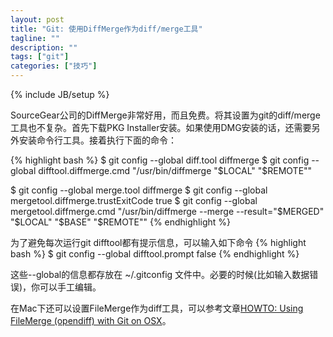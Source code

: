 ```yaml
---
layout: post
title: "Git: 使用DiffMerge作为diff/merge工具"
tagline: ""
description: ""
tags: ["git"]
categories: ["技巧"]
---
```

{% include JB/setup %}

SourceGear公司的DiffMerge非常好用，而且免费。将其设置为git的diff/merge工具也不复杂。首先下载PKG Installer安装。如果使用DMG安装的话，还需要另外安装命令行工具。接着执行下面的命令：

{% highlight bash %}
$ git config --global diff.tool diffmerge
$ git config --global difftool.diffmerge.cmd
    "/usr/bin/diffmerge \"\$LOCAL\" \"\$REMOTE\""

$ git config --global merge.tool diffmerge
$ git config --global mergetool.diffmerge.trustExitCode true
$ git config --global mergetool.diffmerge.cmd 
    "/usr/bin/diffmerge --merge --result=\"\$MERGED\"
        \"\$LOCAL\" \"\$BASE\" \"\$REMOTE\""
{% endhighlight %}

为了避免每次运行git difftool都有提示信息，可以输入如下命令
{% highlight bash %}
$ git config --global difftool.prompt false
{% endhighlight %}

这些--global的信息都存放在 ~/.gitconfig 文件中。必要的时候(比如输入数据错误)，你可以手工编辑。

在Mac下还可以设置FileMerge作为diff工具，可以参考文章[HOWTO: Using FileMerge (opendiff) with Git on OSX](https://gist.github.com/bkeating/329690)。
